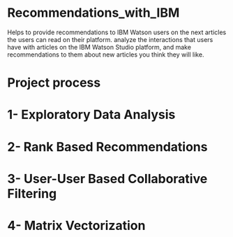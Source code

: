 # Recommendations_with_IBM

Helps to provide recommendations to IBM Watson users on the next articles the users can read on their platform. analyze the interactions that users have with articles on the IBM Watson Studio platform, and make recommendations to them about new articles you think they will like.


# Project process

  # 1- Exploratory Data Analysis
  # 2- Rank Based Recommendations
  # 3- User-User Based Collaborative Filtering
  # 4- Matrix Vectorization
